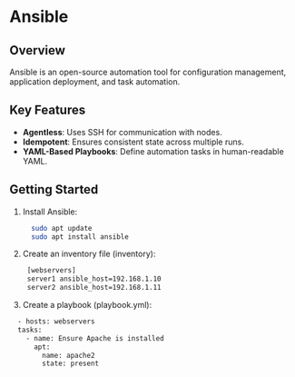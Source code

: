 # Ansible

## Overview
Ansible is an open-source automation tool for configuration management, application deployment, and task automation.

## Key Features
- **Agentless**: Uses SSH for communication with nodes.
- **Idempotent**: Ensures consistent state across multiple runs.
- **YAML-Based Playbooks**: Define automation tasks in human-readable YAML.

## Getting Started
1. Install Ansible:
   ```bash
     sudo apt update
     sudo apt install ansible
   ```

2. Create an inventory file (inventory):
   ```bash
    [webservers]
    server1 ansible_host=192.168.1.10
    server2 ansible_host=192.168.1.11
   ```

3. Create a playbook (playbook.yml):
  ```bash
    - hosts: webservers
    tasks:
      - name: Ensure Apache is installed
        apt:
          name: apache2
          state: present
  ```
